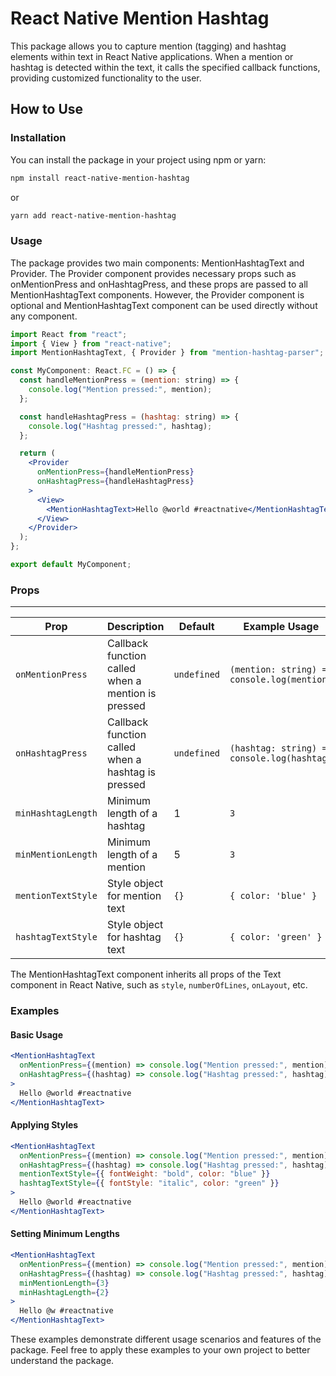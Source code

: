 # React Native Mention Hashtag

This package allows you to capture mention (tagging) and hashtag elements within text in React Native applications. When a mention or hashtag is detected within the text, it calls the specified callback functions, providing customized functionality to the user.

## How to Use

### Installation

You can install the package in your project using npm or yarn:

```bash
npm install react-native-mention-hashtag
```

or

```bash
yarn add react-native-mention-hashtag
```

### Usage

The package provides two main components: MentionHashtagText and Provider. The Provider component provides necessary props such as onMentionPress and onHashtagPress, and these props are passed to all MentionHashtagText components. However, the Provider component is optional and MentionHashtagText component can be used directly without any component.

```jsx
import React from "react";
import { View } from "react-native";
import MentionHashtagText, { Provider } from "mention-hashtag-parser";

const MyComponent: React.FC = () => {
  const handleMentionPress = (mention: string) => {
    console.log("Mention pressed:", mention);
  };

  const handleHashtagPress = (hashtag: string) => {
    console.log("Hashtag pressed:", hashtag);
  };

  return (
    <Provider
      onMentionPress={handleMentionPress}
      onHashtagPress={handleHashtagPress}
    >
      <View>
        <MentionHashtagText>Hello @world #reactnative</MentionHashtagText>
      </View>
    </Provider>
  );
};

export default MyComponent;
```

### Props

---

| Prop               | Description                                        | Default     | Example Usage                               |
| ------------------ | -------------------------------------------------- | ----------- | ------------------------------------------- |
| `onMentionPress`   | Callback function called when a mention is pressed | `undefined` | `(mention: string) => console.log(mention)` |
| `onHashtagPress`   | Callback function called when a hashtag is pressed | `undefined` | `(hashtag: string) => console.log(hashtag)` |
| `minHashtagLength` | Minimum length of a hashtag                        | 1           | `3`                                         |
| `minMentionLength` | Minimum length of a mention                        | 5           | `3`                                         |
| `mentionTextStyle` | Style object for mention text                      | `{}`        | `{ color: 'blue' }`                         |
| `hashtagTextStyle` | Style object for hashtag text                      | `{}`        | `{ color: 'green' }`                        |

The MentionHashtagText component inherits all props of the Text component in React Native, such as `style`, `numberOfLines`, `onLayout`, etc.

### Examples

#### Basic Usage

```jsx
<MentionHashtagText
  onMentionPress={(mention) => console.log("Mention pressed:", mention)}
  onHashtagPress={(hashtag) => console.log("Hashtag pressed:", hashtag)}
>
  Hello @world #reactnative
</MentionHashtagText>
```

#### Applying Styles

```jsx
<MentionHashtagText
  onMentionPress={(mention) => console.log("Mention pressed:", mention)}
  onHashtagPress={(hashtag) => console.log("Hashtag pressed:", hashtag)}
  mentionTextStyle={{ fontWeight: "bold", color: "blue" }}
  hashtagTextStyle={{ fontStyle: "italic", color: "green" }}
>
  Hello @world #reactnative
</MentionHashtagText>
```

#### Setting Minimum Lengths

```jsx
<MentionHashtagText
  onMentionPress={(mention) => console.log("Mention pressed:", mention)}
  onHashtagPress={(hashtag) => console.log("Hashtag pressed:", hashtag)}
  minMentionLength={3}
  minHashtagLength={2}
>
  Hello @w #reactnative
</MentionHashtagText>
```

These examples demonstrate different usage scenarios and features of the package. Feel free to apply these examples to your own project to better understand the package.
